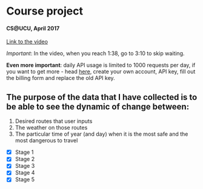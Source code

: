 # Course project
#### CS@UCU, April 2017
[Link to the video](https://drive.google.com/open?id=0B_gnQgqymmRjU0dhZ1M3bkZPeE0)

_Important_: In the video, when you reach 1:38, go to 3:10 to skip waiting.

**Even more important**: daily API usage is limited to 1000 requests per day, if you want to get more - head [here](https://darksky.net/dev/register), create your own account, API key, fill out the billing form and replace the old API key.

## The purpose of the data that I have collected is to be able to see the dynamic of change between:
1. Desired routes that user inputs
2. The weather on those routes
3. The particular time of year (and day) when it is the most safe and the most dangerous to travel

- [x] Stage 1
- [x] Stage 2
- [x] Stage 3
- [x] Stage 4
- [x] Stage 5
